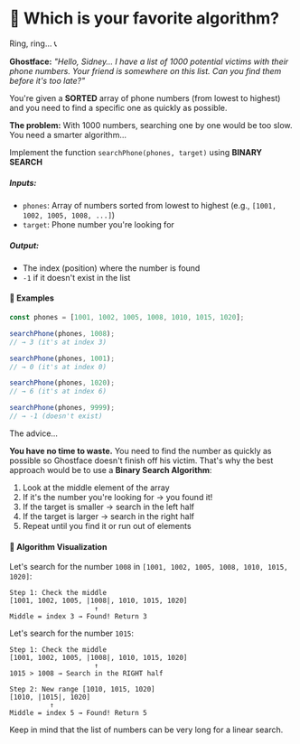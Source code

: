 # 👻 **Which is your favorite algorithm?**

Ring, ring… 📞

**Ghostface:** _"Hello, Sidney… I have a list of 1000 potential victims with their phone numbers. Your friend is somewhere on this list. Can you find them before it's too late?"_

You're given a **SORTED** array of phone numbers (from lowest to highest) and you need to find a specific one as quickly as possible.

**The problem:** With 1000 numbers, searching one by one would be too slow. You need a smarter algorithm…

Implement the function `searchPhone(phones, target)` using **BINARY SEARCH**

##### **Inputs:**

- `phones`: Array of numbers sorted from lowest to highest (e.g., `[1001, 1002, 1005, 1008, ...]`)
- `target`: Phone number you're looking for

##### **Output:**

- The index (position) where the number is found
- `-1` if it doesn't exist in the list

#### 📝 Examples

```ts
const phones = [1001, 1002, 1005, 1008, 1010, 1015, 1020];

searchPhone(phones, 1008);
// → 3 (it's at index 3)

searchPhone(phones, 1001);
// → 0 (it's at index 0)

searchPhone(phones, 1020);
// → 6 (it's at index 6)

searchPhone(phones, 9999);
// → -1 (doesn't exist)
```

The advice…

**You have no time to waste.** You need to find the number as quickly as possible so Ghostface doesn't finish off his victim. That's why the best approach would be to use a **Binary Search Algorithm**:

1. Look at the middle element of the array
2. If it's the number you're looking for → you found it!
3. If the target is smaller → search in the left half
4. If the target is larger → search in the right half
5. Repeat until you find it or run out of elements

#### 🧠 Algorithm Visualization

Let's search for the number `1008` in `[1001, 1002, 1005, 1008, 1010, 1015, 1020]`:

```
Step 1: Check the middle
[1001, 1002, 1005, |1008|, 1010, 1015, 1020]
                     ↑
Middle = index 3 → Found! Return 3
```

Let's search for the number `1015`:

```
Step 1: Check the middle
[1001, 1002, 1005, |1008|, 1010, 1015, 1020]
                     ↑
1015 > 1008 → Search in the RIGHT half

Step 2: New range [1010, 1015, 1020]
[1010, |1015|, 1020]
          ↑
Middle = index 5 → Found! Return 5
```

Keep in mind that the list of numbers can be very long for a linear search.
